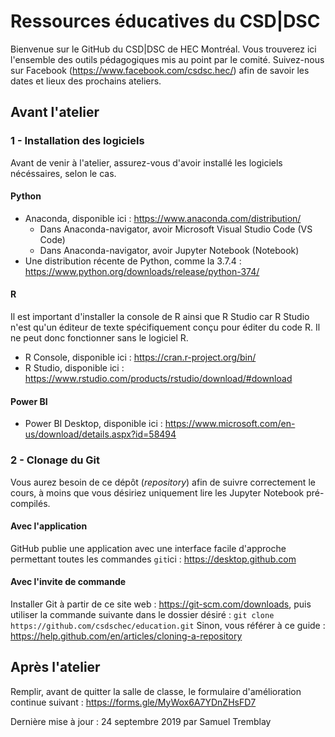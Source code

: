 # Ressources éducatives du CSD|DSC
Bienvenue sur le GitHub du CSD|DSC de HEC Montréal. Vous trouverez ici l'ensemble des outils pédagogiques mis au point par le comité. Suivez-nous sur Facebook (https://www.facebook.com/csdsc.hec/) afin de savoir les dates et lieux des prochains ateliers.

## Avant l'atelier
### 1 - Installation des logiciels
Avant de venir à l'atelier, assurez-vous d'avoir installé les logiciels nécéssaires, selon le cas. 

#### Python
* Anaconda, disponible ici : https://www.anaconda.com/distribution/
  * Dans Anaconda-navigator, avoir Microsoft Visual Studio Code (VS Code)
  * Dans Anaconda-navigator, avoir Jupyter Notebook (Notebook)
* Une distribution récente de Python, comme la 3.7.4 : https://www.python.org/downloads/release/python-374/

#### R
Il est important d'installer la console de R ainsi que R Studio car R Studio n'est qu'un éditeur de texte spécifiquement conçu pour éditer du code R. Il ne peut donc fonctionner sans le logiciel R.
* R Console, disponible ici : https://cran.r-project.org/bin/
* R Studio, disponible ici : https://www.rstudio.com/products/rstudio/download/#download

#### Power BI
* Power BI Desktop, disponible ici : https://www.microsoft.com/en-us/download/details.aspx?id=58494

### 2 - Clonage du Git
Vous aurez besoin de ce dépôt (*repository*) afin de suivre correctement le cours, à moins que vous désiriez uniquement lire les Jupyter Notebook pré-compilés.

#### Avec l'application

GitHub publie une application avec une interface facile d'approche permettant toutes les commandes ```git```ici : https://desktop.github.com

#### Avec l'invite de commande

Installer Git à partir de ce site web : https://git-scm.com/downloads, puis utiliser la commande suivante dans le dossier désiré : ```git clone https://github.com/csdschec/education.git```
Sinon, vous référer à ce guide : https://help.github.com/en/articles/cloning-a-repository

## Après l'atelier

Remplir, avant de quitter la salle de classe, le formulaire d'amélioration continue suivant : https://forms.gle/MyWox6A7YDnZHsFD7

Dernière mise à jour : 24 septembre 2019 par Samuel Tremblay
